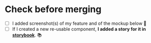 # Check before merging

- [ ] I added screenshot(s) of my feature and of the mockup below 🌆
- [ ] If I created a new re-usable component, **I added a story for it in [storybook](./doc/storybook.md)**. 📚
